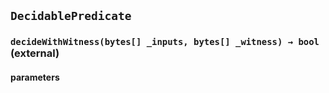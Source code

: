 ## `DecidablePredicate`



### `decideWithWitness(bytes[] _inputs, bytes[] _witness) → bool` (external)



#### parameters
